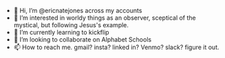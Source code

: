 - 👋 Hi, I’m @ericnatejones across my accounts
- 👀 I’m interested in worldy things as an observer, sceptical of the mystical, but following Jesus's example. 
- 🌱 I’m currently learning to kickflip 
- 💞️ I’m looking to collaborate on Alphabet Schools
- 📫 How to reach me. gmail? insta? linked in? Venmo? slack? figure it out. 


